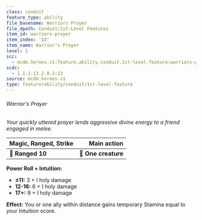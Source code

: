 ```yaml
---
class: conduit
feature_type: ability
file_basename: Warriors Prayer
file_dpath: Conduit/1st-Level Features
item_id: warriors-prayer
item_index: '13'
item_name: Warrior's Prayer
level: 1
scc:
  - mcdm.heroes.v1:feature.ability.conduit.1st-level-feature:warriors-prayer
scdc:
  - 1.1.1:13.2.8.1:13
source: mcdm.heroes.v1
type: feature/ability/conduit/1st-level-feature
---
```


###### Warrior's Prayer

*Your quickly uttered prayer lends aggressive divine energy to a friend engaged in melee.*

| **Magic, Ranged, Strike** |     **Main action** |
| ------------------------- | ------------------: |
| **📏 Ranged 10**          | **🎯 One creature** |

**Power Roll + Intuition:**

- **≤11:** 3 + I holy damage
- **12-16:** 6 + I holy damage
- **17+:** 9 + I holy damage

**Effect:** You or one ally within distance gains temporary Stamina equal to your Intuition score.
